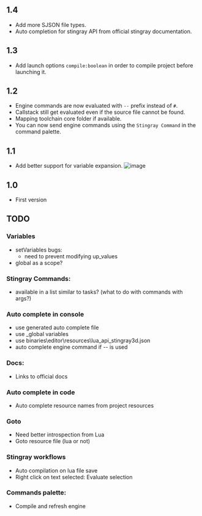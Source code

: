 ## 1.4
* Add more SJSON file types.
* Auto completion for stingray API from official stingray documentation.

## 1.3
* Add launch options `compile:boolean` in order to compile project before launching it.

## 1.2
* Engine commands are now evaluated with `--` prefix instead of `#`.
* Callstack still get evaluated even if the source file cannot be found.
* Mapping toolchain core folder if available.
* You can now send engine commands using the `Stingray Command` in the command palette.

## 1.1
* Add better support for variable expansion.
  ![image](https://cloud.githubusercontent.com/assets/4054655/24433504/30b184b4-13f7-11e7-98cd-e97c0eece92e.png)

## 1.0
* First version

## TODO

### Variables
- setVariables bugs:
	- need to prevent modifying up_values
- global as a scope?

### Stingray Commands:
- available in a list similar to tasks? (what to do with commands with args?)

### Auto complete in console
- use generated auto complete file
- use _global variables
- use binaries\editor\resources\lua_api_stingray3d.json
- auto complete engine command if -- is used

### Docs:
- Links to official docs

### Auto complete in code
- Auto complete resource names from project resources

### Goto
- Need better introspection from Lua
- Goto resource file (lua or not)

### Stingray workflows
- Auto compilation on lua file save
- Right click on text selected: Evaluate selection

### Commands palette:
- Compile and refresh engine
